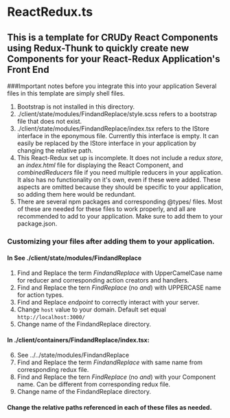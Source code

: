 # ReactRedux.ts

## This is a template for CRUDy React Components using Redux-Thunk to quickly create new Components for your React-Redux Application's Front End

###Important notes before you integrate this into your application
Several files in this template are simply shell files. 

1. Bootstrap is not installed in this directory.
2. ./client/state/modules/FindandReplace/style.scss refers to a bootstrap file that does not exist. 
3. ./client/state/modules/FindandReplace/index.tsx refers to the IStore interface in the eponymous file. Currently this interface is empty. It can easily be replaced by the IStore interface in your application by changing the relative path.
4. This React-Redux set up is incomplete. It does not include a redux *store*, an *index.html* file for displaying the React Component, and *combinedReducers* file if you need multiple reducers in your application. It also has no functionality on it's own, even if these were added. These aspects are omitted because they should be specific to your application, so adding them here would be redundant. 
5. There are several npm packages and corresponding @types/ files. Most of these are needed for these files to work properly, and all are recommended to add to your application. Make sure to add them to your package.json.

### Customizing your files after adding them to your application.

#### In See ./client/state/modules/FindandReplace
1. Find and Replace the term _FindandReplace_ with UpperCamelCase name for reducer and corresponding action creators and handlers.
2. Find and Replace the tern _FindReplace_ (no _and_) with UPPERCASE name for action types.
3. Find and Replace _endpoint_ to correctly interact with your server.
4. Change `host` value to your domain. Default set equal `http://localhost:3000/`
5. Change name of the FindandReplace directory.

#### In ./client/containers/FindandReplace/index.tsx: 
6. See ../../state/modules/FindandReplace
7. Find and Replace the term _FindandReplace_ with same name from corresponding redux file.
8. Find and Replace the tern _FindReplace_ (no _and_) with your Component name. Can be different from corresponding redux file.
9. Change name of the FindandReplace directory.

#### Change the relative paths referenced in each of these files as needed.